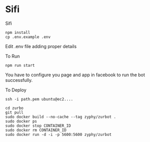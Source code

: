 # Sifi
Sifi

    npm install
    cp .env.example .env
    
Edit .env file adding proper details

To Run
  
    npm run start
    
You have to configure you page and app in facebook to run the bot successfully.

To Deploy

    ssh -i path.pem ubuntu@ec2....
    
    cd zurbo
    git pull
    sudo docker build --no-cache --tag zyphy/zurbot .
    sudo docker ps 
    sudo docker stop CONTAINER_ID
    sudo docker rm CONTAINER_ID
    sudo docker run -d -i -p 5600:5600 zyphy/zurbot
